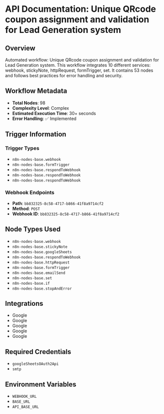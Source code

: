 # API Documentation: Unique QRcode coupon assignment and validation for Lead Generation system

## Overview
Automated workflow: Unique QRcode coupon assignment and validation for Lead Generation system. This workflow integrates 10 different services: webhook, stickyNote, httpRequest, formTrigger, set. It contains 53 nodes and follows best practices for error handling and security.

## Workflow Metadata
- **Total Nodes**: 98
- **Complexity Level**: Complex
- **Estimated Execution Time**: 30+ seconds
- **Error Handling**: ✅ Implemented

## Trigger Information
### Trigger Types
- `n8n-nodes-base.webhook`
- `n8n-nodes-base.formTrigger`
- `n8n-nodes-base.respondToWebhook`
- `n8n-nodes-base.respondToWebhook`
- `n8n-nodes-base.respondToWebhook`

### Webhook Endpoints
- **Path**: `bb832325-8c58-4717-b866-41f8a9714cf2`
- **Method**: `POST`
- **Webhook ID**: `bb832325-8c58-4717-b866-41f8a9714cf2`


## Node Types Used
- `n8n-nodes-base.webhook`
- `n8n-nodes-base.stickyNote`
- `n8n-nodes-base.googleSheets`
- `n8n-nodes-base.respondToWebhook`
- `n8n-nodes-base.httpRequest`
- `n8n-nodes-base.formTrigger`
- `n8n-nodes-base.emailSend`
- `n8n-nodes-base.set`
- `n8n-nodes-base.if`
- `n8n-nodes-base.stopAndError`

## Integrations
- Google
- Google
- Google
- Google
- Google

## Required Credentials
- `googleSheetsOAuth2Api`
- `smtp`

## Environment Variables
- `WEBHOOK_URL`
- `BASE_URL`
- `API_BASE_URL`
